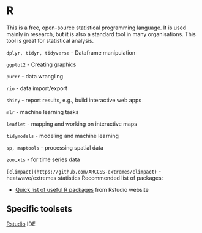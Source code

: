 # R
This is a free, open-source statistical programming language. It is used mainly in research, but it is also a standard tool in many organisations. This tool is great for statistical analysis.

`dplyr, tidyr, tidyverse` - Dataframe manipulation

`ggplot2` - Creating graphics

`purrr` - data wrangling

`rio` - data import/export

`shiny` - report results, e.g., build interactive web apps

`mlr` - machine learning tasks

`leaflet` - mapping and working on interactive maps

`tidymodels` - modeling and machine learning

`sp, maptools` - processing spatial data

`zoo,xls` - for time series data

`[climpact](https://github.com/ARCCSS-extremes/climpact)` - heatwave/extremes statistics
Recommended list of packages: 
 * [Quick list of useful R packages](https://support.rstudio.com/hc/en-us/articles/201057987-Quick-list-of-useful-R-packages) from Rstudio website

## Specific toolsets

[Rstudio](https://support.rstudio.com/hc/en-us) IDE
